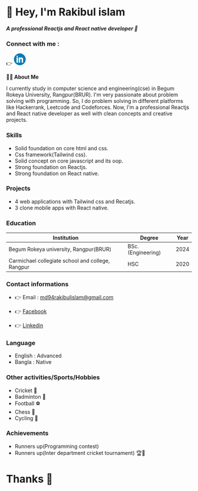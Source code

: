 # 👋 Hey, I'm Rakibul islam
**_A professional Reactjs and React native developer 📲_** 
### Connect with me : 
👉 [![Linekdin](image.png)](https://www.linkedin.com/in/rakibul-islam94)



**👨‍🏫 About Me**

I currently study in computer science and engineering(cse) in Begum Rokeya University, Rangpur(BRUR). I'm very passionate about problem solving with programming. So, I do problem solving in different platforms like Hackerrank, Leetcode and Codeforces. Now, I'm a professional Reactjs and React native developer as well with clean concepts and creative projects. 

### Skills
- Solid foundation on core html and css.
- Css framework(Tailwind css).
- Solid concept on core javascript and its oop.
- Strong foundation on Reactjs.
- Strong foundation on React native.

### Projects
- 4 web applications with Tailwind css and Recatjs.
- 3 clone mobile apps with React native.
### Education
| Institution | Degree | Year |
|-------------|---------|------|
| Begum Rokeya university, Rangpur(BRUR) | BSc.(Engineering) | 2024 |
| Carmichael collegiate school and college, Rangpur | HSC | 2020 |

### Contact informations
- 👉 Email : md94rakibulislam@gmail.com

- 👉 [Facebook](https://www.facebook.com/profile.php?id=100079727335102)
- 👉 [Linkedin](https://www.linkedin.com/in/rakibul-islam94)

### Language 
- English : Advanced
- Bangla : Native

### Other activities/Sports/Hobbies 
- Cricket 🏏
- Badminton 🏸
- Football ⚽
- Chess 🧩
- Cycling 🚴

### Achievements
- Runners up(Programming contest)
- Runners up(Inter department cricket tournament) 🏆🏅

#      Thanks 🤝
